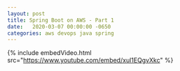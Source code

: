 ```yaml
---
layout: post
title: Spring Boot on AWS - Part 1
date:   2020-03-07 00:00:00 -0650
categories: aws devops java spring
---
```


{% include embedVideo.html src="https://www.youtube.com/embed/xul1EQgvXkc" %}
